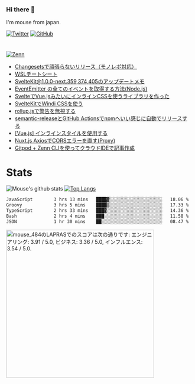### Hi there 👋

I'm mouse from japan.

[![Twitter](https://img.shields.io/badge/-Twitter-1DA1F2.svg?logo=twitter&style=flat-square&logoColor=white)](https://twitter.com/mouse_484)
[![GitHub](https://img.shields.io/badge/-Github-181717.svg?logo=github&style=flat-square)](https://github.com/mouse484)

#

[![Zenn](https://img.shields.io/badge/-Zenn_Posts-e6f2ff.svg?logo=zenn&style)](https://zenn.dev/mouse_484)

<!-- BLOG-POST-LIST:START -->
- [Changesetsで頑張らないリリース（モノレポ対応）](https://zenn.dev/mouse_484/articles/easy-changesets)
- [WSLチートシート](https://zenn.dev/mouse_484/articles/wsl-cheatsheet)
- [SvelteKit@1.0.0-next.359,374,405のアップデートメモ](https://zenn.dev/mouse_484/articles/sveltekit-100-next359-and-later)
- [EventEmitter の全てのイベントを取得する方法&lpar;Node.js&rpar;](https://zenn.dev/mouse_484/articles/listen-to-all-events-of-eventemitter)
- [SvelteでVue.jsみたいにインラインCSSを使うライブラリを作った](https://zenn.dev/mouse_484/articles/svelte-inline-css)
- [SvelteKitでWindi CSSを使う](https://zenn.dev/mouse_484/articles/sveltekit-and-windicss)
- [rollup.jsで警告を無視する](https://zenn.dev/mouse_484/articles/rollup-suppress-warning-messages)
- [semantic-releaseとGitHub Actionsでnpmへいい感じに自動でリリースする](https://zenn.dev/mouse_484/articles/semantic-release-githubactions-npm)
- [[Vue.js] インラインスタイルを使用する](https://zenn.dev/mouse_484/articles/vue-inline-style)
- [Nuxt.js AxiosでCORSエラーを直す&lpar;Proxy&rpar;](https://zenn.dev/mouse_484/articles/nuxt-axios-cors)
- [Gitpod + Zenn CLIを使ってクラウドIDEで記事作成](https://zenn.dev/mouse_484/articles/de0f41fca07259c60b08)
<!-- BLOG-POST-LIST:END -->

# Stats

![Mouse's github stats](https://github-readme-stats.vercel.app/api?username=mouse484&show_icons=true&line_height=24) [![Top Langs](https://github-readme-stats.vercel.app/api/top-langs/?username=mouse484&layout=compact&langs_count=8)](https://github.com/anuraghazra/github-readme-stats)

<!--START_SECTION:waka-->

```txt
JavaScript        3 hrs 13 mins   ████▓░░░░░░░░░░░░░░░░░░░░   18.06 %
Groovy            3 hrs 5 mins    ████▒░░░░░░░░░░░░░░░░░░░░   17.33 %
TypeScript        2 hrs 33 mins   ███▓░░░░░░░░░░░░░░░░░░░░░   14.36 %
Bash              2 hrs 4 mins    ███░░░░░░░░░░░░░░░░░░░░░░   11.58 %
JSON              1 hr 30 mins    ██░░░░░░░░░░░░░░░░░░░░░░░   08.47 %
```

<!--END_SECTION:waka-->
<!--START_SECTION:lapras-card-->
<p ><a href="https://lapras.com/public/mouse_484" target="_blank" rel="noopener noreferrer"><img alt="mouse_484のLAPRASでのスコアは次の通りです: エンジニアリング: 3.91 / 5.0, ビジネス: 3.36 / 5.0, インフルエンス: 3.54 / 5.0." src="https://lapras-card-generator.vercel.app/api/svg?e=3.91&b=3.36&i=3.54&b1=%23020E27&b2=%230E5593&i1=%23030E21&i2=%231688BF&l=ja" width="400" ></a></p>
<!--END_SECTION:lapras-card-->

